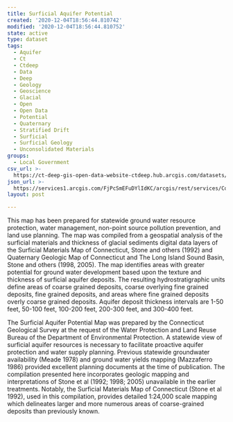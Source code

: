 ```yaml
---
title: Surficial Aquifer Potential
created: '2020-12-04T18:56:44.810742'
modified: '2020-12-04T18:56:44.810752'
state: active
type: dataset
tags:
  - Aquifer
  - Ct
  - Ctdeep
  - Data
  - Deep
  - Geology
  - Geoscience
  - Glacial
  - Open
  - Open Data
  - Potential
  - Quaternary
  - Stratified Drift
  - Surficial
  - Surficial Geology
  - Unconsolidated Materials
groups:
  - Local Government
csv_url: >-
  https://ct-deep-gis-open-data-website-ctdeep.hub.arcgis.com/datasets/64e4e45688a4481c89ff35c1bcb659cf_0.csv?outSR=%7B%22latestWkid%22%3A2234%2C%22wkid%22%3A102656%7D
json_url: >-
  https://services1.arcgis.com/FjPcSmEFuDYlIdKC/arcgis/rest/services/Connecticut_Surficial_Aquifer_Potential/FeatureServer/0
layout: post

---
```

This map has been prepared for statewide ground water resource protection, water management, non-point source pollution prevention, and land use planning. The map was compiled from a geospatial analysis of the surficial materials and thickness of glacial sediments digital data layers of the Surficial Materials Map of Connecticut, Stone and others (1992) and Quaternary Geologic Map of Connecticut and The Long Island Sound Basin, Stone and others (1998, 2005). The map identifies areas with greater potential for ground water development based upon the texture and thickness of surficial aquifer deposits. The resulting hydrostratigraphic units define areas of coarse grained deposits, coarse overlying fine grained deposits, fine grained deposits, and areas where fine grained deposits overly coarse grained deposits. Aquifer deposit thickness intervals are 1-50 feet, 50-100 feet, 100-200 feet, 200-300 feet, and 300-400 feet.

The Surficial Aquifer Potential Map was prepared by the Connecticut Geological Survey at the request of the Water Protection and Land Reuse Bureau of the Department of Environmental Protection. A statewide view of surficial aquifer resources is necessary to facilitate proactive aquifer protection and water supply planning. Previous statewide groundwater availability (Meade 1978) and ground water yields mapping (Mazzaferro 1986) provided excellent planning documents at the time of publication. The compilation presented here incorporates geologic mapping and interpretations of Stone et al (1992; 1998; 2005) unavailable in the earlier treatments. Notably, the Surficial Materials Map of Connecticut (Stone et al 1992), used in this compilation, provides detailed 1:24,000 scale mapping which delineates larger and more numerous areas of coarse-grained deposits than previously known.
